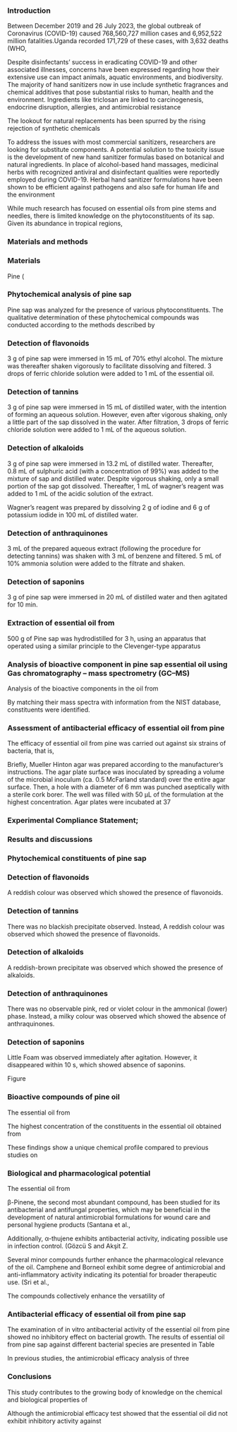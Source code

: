 ### Introduction

Between December 2019 and 26 July 2023, the global outbreak of Coronavirus (COVID-19) caused 768,560,727 million cases and 6,952,522 million fatalities.Uganda recorded 171,729 of these cases, with 3,632 deaths (WHO,

Despite disinfectants’ success in eradicating COVID-19 and other associated illnesses, concerns have been expressed regarding how their extensive use can impact animals, aquatic environments, and biodiversity. The majority of hand sanitizers now in use include synthetic fragrances and chemical additives that pose substantial risks to human, health and the environment. Ingredients like triclosan are linked to carcinogenesis, endocrine disruption, allergies, and antimicrobial resistance

The lookout for natural replacements has been spurred by the rising rejection of synthetic chemicals

To address the issues with most commercial sanitizers, researchers are looking for substitute components. A potential solution to the toxicity issue is the development of new hand sanitizer formulas based on botanical and natural ingredients. In place of alcohol-based hand massages, medicinal herbs with recognized antiviral and disinfectant qualities were reportedly employed during COVID-19. Herbal hand sanitizer formulations have been shown to be efficient against pathogens and also safe for human life and the environment

While much research has focused on essential oils from pine stems and needles, there is limited knowledge on the phytoconstituents of its sap. Given its abundance in tropical regions,

### Materials and methods

### Materials

Pine (

### Phytochemical analysis of pine sap

Pine sap was analyzed for the presence of various phytoconstituents. The qualitative determination of these phytochemical compounds was conducted according to the methods described by

### Detection of flavonoids

3 g of pine sap were immersed in 15 mL of 70% ethyl alcohol. The mixture was thereafter shaken vigorously to facilitate dissolving and filtered. 3 drops of ferric chloride solution were added to 1 mL of the essential oil.

### Detection of tannins

3 g of pine sap were immersed in 15 mL of distilled water, with the intention of forming an aqueous solution. However, even after vigorous shaking, only a little part of the sap dissolved in the water. After filtration, 3 drops of ferric chloride solution were added to 1 mL of the aqueous solution.

### Detection of alkaloids

3 g of pine sap were immersed in 13.2 mL of distilled water. Thereafter, 0.8 mL of sulphuric acid (with a concentration of 99%) was added to the mixture of sap and distilled water. Despite vigorous shaking, only a small portion of the sap got dissolved. Thereafter, 1 mL of wagner’s reagent was added to 1 mL of the acidic solution of the extract.

Wagner’s reagent was prepared by dissolving 2 g of iodine and 6 g of potassium iodide in 100 mL of distilled water.

### Detection of anthraquinones

3 mL of the prepared aqueous extract (following the procedure for detecting tannins) was shaken with 3 mL of benzene and filtered. 5 mL of 10% ammonia solution were added to the filtrate and shaken.

### Detection of saponins

3 g of pine sap were immersed in 20 mL of distilled water and then agitated for 10 min.

### Extraction of essential oil from

500 g of Pine sap was hydrodistilled for 3 h, using an apparatus that operated using a similar principle to the Clevenger-type apparatus

### Analysis of bioactive component in pine sap essential oil using Gas chromatography – mass spectrometry (GC–MS)

Analysis of the bioactive components in the oil from

By matching their mass spectra with information from the NIST database, constituents were identified.

### Assessment of antibacterial efficacy of essential oil from pine

The efficacy of essential oil from pine was carried out against six strains of bacteria, that is,

Briefly, Mueller Hinton agar was prepared according to the manufacturer’s instructions. The agar plate surface was inoculated by spreading a volume of the microbial inoculum (ca. 0.5 McFarland standard) over the entire agar surface. Then, a hole with a diameter of 6 mm was punched aseptically with a sterile cork borer. The well was filled with 50 µL of the formulation at the highest concentration. Agar plates were incubated at 37

### Experimental Compliance Statement;

### Results and discussions

### Phytochemical constituents of pine sap

### Detection of flavonoids

A reddish colour was observed which showed the presence of flavonoids.

### Detection of tannins

There was no blackish precipitate observed. Instead, A reddish colour was observed which showed the presence of flavonoids.

### Detection of alkaloids

A reddish-brown precipitate was observed which showed the presence of alkaloids.

### Detection of anthraquinones

There was no observable pink, red or violet colour in the ammonical (lower) phase. Instead, a milky colour was observed which showed the absence of anthraquinones.

### Detection of saponins

Little Foam was observed immediately after agitation. However, it disappeared within 10 s, which showed absence of saponins.

Figure

### Bioactive compounds of pine oil

The essential oil from

The highest concentration of the constituents in the essential oil obtained from

These findings show a unique chemical profile compared to previous studies on

### Biological and pharmacological potential

The essential oil from

β-Pinene, the second most abundant compound, has been studied for its antibacterial and antifungal properties, which may be beneficial in the development of natural antimicrobial formulations for wound care and personal hygiene products (Santana et al.,

Additionally, α-thujene exhibits antibacterial activity, indicating possible use in infection control. (Gözcü S and Akşit Z.

Several minor compounds further enhance the pharmacological relevance of the oil. Camphene and Borneol exhibit some degree of antimicrobial and anti-inflammatory activity indicating its potential for broader therapeutic use. (Sri et al.,

The compounds collectively enhance the versatility of

### Antibacterial efficacy of essential oil from pine sap

The examination of in vitro antibacterial activity of the essential oil from pine showed no inhibitory effect on bacterial growth. The results of essential oil from pine sap against different bacterial species are presented in Table

In previous studies, the antimicrobial efficacy analysis of three

### Conclusions

This study contributes to the growing body of knowledge on the chemical and biological properties of

Although the antimicrobial efficacy test showed that the essential oil did not exhibit inhibitory activity against
